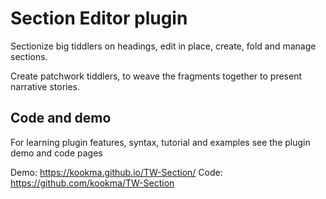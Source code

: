 # Section Editor plugin
Sectionize big tiddlers on headings, edit in place, create, fold and manage sections.

Create patchwork tiddlers, to weave the fragments together to present narrative stories.

## Code and demo
For learning plugin features, syntax, tutorial and examples see the plugin demo and code pages

Demo: https://kookma.github.io/TW-Section/
Code: https://github.com/kookma/TW-Section